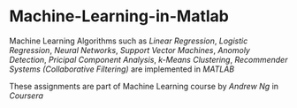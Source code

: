# Machine-Learning-in-Matlab

Machine Learning Algorithms such as *Linear Regression*, *Logistic Regression*, *Neural Networks*, *Support Vector Machines*, *Anomoly Detection*, *Pricipal Component Analysis*, *k-Means Clustering*, *Recommender Systems (Collaborative Filtering)* are implemented in *MATLAB*

These assignments are part of Machine Learning course by *Andrew Ng* in *Coursera*

